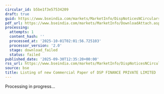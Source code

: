 ```yaml
---
circular_id: b5be1f3e57534209
draft: true
guid: https://www.bseindia.com/markets/MarketInfo/DispNoticesNCirculars.aspx?Noticeid={11040A68-D2D7-42B3-8D93-76EC79D78B28}&noticeno=20250930-46&dt=09/30/2025&icount=46&totcount=114&flag=0
pdf_url: https://www.bseindia.com/markets/MarketInfo/DownloadAttach.aspx?id=20250930-46&attachedId=
processing:
  attempts: 1
  content_hash: ''
  processed_at: '2025-10-01T02:01:56.725103'
  processor_version: '2.0'
  stage: download_failed
  status: failed
published_date: '2025-09-30T12:35:20+00:00'
rss_url: https://www.bseindia.com/markets/MarketInfo/DispNoticesNCirculars.aspx?Noticeid={11040A68-D2D7-42B3-8D93-76EC79D78B28}&noticeno=20250930-46&dt=09/30/2025&icount=46&totcount=114&flag=0
source: bse
title: Listing of new Commercial Paper of DSP FINANCE PRIVATE LIMITED
---
```


Processing in progress...